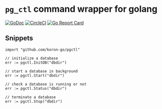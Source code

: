 # `pg_ctl` command wrapper for golang

[![GoDoc](https://godoc.org/github.com/koron-go/pgctl?status.svg)](https://godoc.org/github.com/koron-go/pgctl)
[![CircleCI](https://img.shields.io/circleci/project/github/koron-go/pgctl/master.svg)](https://circleci.com/gh/koron-go/pgctl)
[![Go Report Card](https://goreportcard.com/badge/github.com/koron-go/pgctl)](https://goreportcard.com/report/github.com/koron-go/pgctl)

## Snippets

```golang
import "github.com/koron-go/pgctl"

// initialize a database
err := pgctl.InitDB("dbdir")

// start a database in background
err := pgctl.Start("dbdir")

// check a database is running or not
err := pgctl.Status("dbdir")

// terminate a database
err := pgctl.Stop("dbdir")
```
